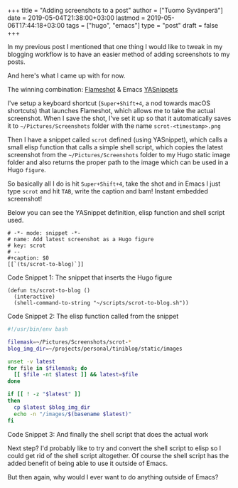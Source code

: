 +++
title = "Adding screenshots to a post"
author = ["Tuomo Syvänperä"]
date = 2019-05-04T21:38:00+03:00
lastmod = 2019-05-06T17:44:18+03:00
tags = ["hugo", "emacs"]
type = "post"
draft = false
+++

In my previous post I mentioned that one thing I would like to tweak in my
blogging workflow is to have an easier method of adding screenshots to my posts.

And here's what I came up with for now.

The winning combination: [Flameshot](https://flameshot.js.org/#/) & Emacs [YASnippets](https://github.com/joaotavora/yasnippet)

I've setup a keyboard shortcut (`Super+Shift+4`, a nod towards macOS shortcuts)
that launches Flameshot, which allows me to take the actual screenshot. When I
save the shot, I've set it up so that it automatically saves it to
`~/Pictures/Screenshots` folder with the name `scrot-<timestamp>.png`

Then I have a snippet called `scrot` defined (using YASnippet), which calls a
small elisp function that calls a simple shell script, which copies the latest
screenshot from the `~/Pictures/Screenshots` folder to my Hugo static image
folder and also returns the proper path to the image which can be used in a Hugo
`figure`.

So basically all I do is hit `Super+Shift+4`, take the shot and in Emacs I just
type `scrot` and hit `TAB`, write the caption and bam! Instant embedded
screenshot!

Below you can see the YASnippet definition, elisp function and shell script used.

```elisp
# -*- mode: snippet -*-
# name: Add latest screenshot as a Hugo figure
# key: scrot
# --
#+caption: $0
[[`(ts/scrot-to-blog)`]]
```

<div class="src-block-caption">
  <span class="src-block-number">Code Snippet 1</span>:
  The snippet that inserts the Hugo figure
</div>

```elisp
(defun ts/scrot-to-blog ()
  (interactive)
  (shell-command-to-string "~/scripts/scrot-to-blog.sh"))
```

<div class="src-block-caption">
  <span class="src-block-number">Code Snippet 2</span>:
  The elisp function called from the snippet
</div>

```bash
#!/usr/bin/env bash

filemask=~/Pictures/Screenshots/scrot-*
blog_img_dir=~/projects/personal/tiniblog/static/images

unset -v latest
for file in $filemask; do
  [[ $file -nt $latest ]] && latest=$file
done

if [[ ! -z "$latest" ]]
then
  cp $latest $blog_img_dir
  echo -n "/images/$(basename $latest)"
fi
```

<div class="src-block-caption">
  <span class="src-block-number">Code Snippet 3</span>:
  And finally the shell script that does the actual work
</div>

Next step? I'd probably like to try and convert the shell script to elisp so I
could get rid of the shell script altogether. Of course the shell script has the
added benefit of being able to use it outside of Emacs.

But then again, why would I ever want to do anything outside of Emacs?
